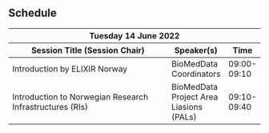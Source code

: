## Schedule

<table>
<colgroup>
<col width="100%" />
<thead>
<tr class="header">
<th colspan=4>Tuesday 14 June 2022</th>
</tr>

<tbody>
<colgroup>
<col width="70%" />
<col width="30%" />
<col width="30%" />
<col width="30%" />
</colgroup>
  
<thead>
<tr class="header">
<th>Session Title (Session Chair)</th>
<th>Speaker(s)</th>
<th>Time</th>
</tr>
</thead>
<tbody>
  
<tr>
<td markdown="span">Introduction by ELIXIR Norway</td>
<td markdown="span">BioMedData Coordinators</td>
<td markdown="span">09:00-09:10</td>
</tr>

<tr>
<td markdown="span">Introduction to Norwegian Research Infrastructures (RIs)</td>
<td markdown="span">BioMedData Project Area Liasions (PALs)</td>
<td markdown="span">09:10-09:40</td>
</td>
</tr>

</tbody>
</table>
